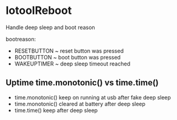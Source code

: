 # IotoolReboot

Handle deep sleep and boot reason

bootreason:
* RESETBUTTON ~ reset button was pressed
* BOOTBUTTON ~ boot button was pressed
* WAKEUPTIMER ~ deep sleep timeout reached

## Uptime time.monotonic() vs time.time()

* time.monotonic() keep on running at usb after fake deep sleep
* time.monotonic() cleared at battery after deep sleep
* time.time() keep after deep sleep
